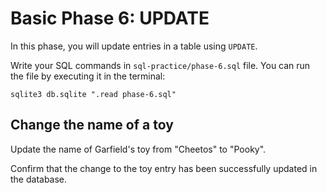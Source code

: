 # Basic Phase 6: UPDATE

In this phase, you will update entries in a table using `UPDATE`.

Write your SQL commands in `sql-practice/phase-6.sql` file. You can run the file
by executing it in the terminal:

```shell
sqlite3 db.sqlite ".read phase-6.sql"
```

## Change the name of a toy

Update the name of Garfield's toy from "Cheetos" to "Pooky".

Confirm that the change to the toy entry has been successfully updated in the
database.